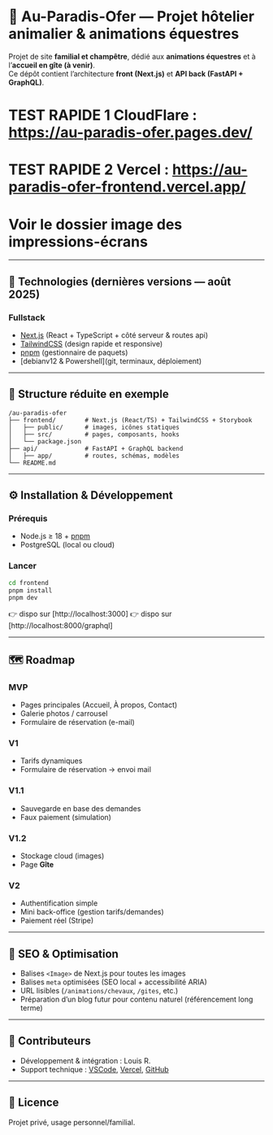 # 🐎 Au-Paradis-Ofer — Projet hôtelier animalier & animations équestres

Projet de site **familial et champêtre**, dédié aux **animations équestres** et à l’**accueil en gîte (à venir)**.  
Ce dépôt contient l’architecture **front (Next.js)** et **API back (FastAPI + GraphQL)**.

# TEST RAPIDE 1 CloudFlare : https://au-paradis-ofer.pages.dev/

# TEST RAPIDE 2 Vercel : https://au-paradis-ofer-frontend.vercel.app/

# Voir le dossier image des impressions-écrans

---

## 🚀 Technologies (dernières versions — août 2025)

### Fullstack

- [Next.js](https://nextjs.org/) (React + TypeScript + côté serveur & routes api)
- [TailwindCSS](https://tailwindcss.com/) (design rapide et responsive)
- [pnpm](https://pnpm.io/) (gestionnaire de paquets)
- [debianv12 & Powershell](git, terminaux, déploiement)

---

## 📂 Structure réduite en exemple

```
/au-paradis-ofer
├── frontend/        # Next.js (React/TS) + TailwindCSS + Storybook
│   ├── public/      # images, icônes statiques
│   ├── src/         # pages, composants, hooks
│   └── package.json
├── api/             # FastAPI + GraphQL backend
│   ├── app/         # routes, schémas, modèles
└── README.md
```

---

## ⚙️ Installation & Développement

### Prérequis

- Node.js ≥ 18 + [pnpm](https://pnpm.io/)
- PostgreSQL (local ou cloud)

### Lancer

```bash
cd frontend
pnpm install
pnpm dev
```

👉 dispo sur [http://localhost:3000]
👉 dispo sur [http://localhost:8000/graphql]

---

## 🗺️ Roadmap

### MVP

- Pages principales (Accueil, À propos, Contact)
- Galerie photos / carrousel
- Formulaire de réservation (e-mail)

### V1

- Tarifs dynamiques
- Formulaire de réservation → envoi mail

### V1.1

- Sauvegarde en base des demandes
- Faux paiement (simulation)

### V1.2

- Stockage cloud (images)
- Page **Gîte**

### V2

- Authentification simple
- Mini back-office (gestion tarifs/demandes)
- Paiement réel (Stripe)

---

## 📌 SEO & Optimisation

- Balises `<Image>` de Next.js pour toutes les images
- Balises `meta` optimisées (SEO local + accessibilité ARIA)
- URL lisibles (`/animations/chevaux`, `/gites`, etc.)
- Préparation d’un blog futur pour contenu naturel (référencement long terme)

---

## 🤝 Contributeurs

- Développement & intégration : Louis R.
- Support technique : [VSCode](https://code.visualstudio.com/), [Vercel](https://vercel.com/), [GitHub](https://github.com/)

---

## 📜 Licence

Projet privé, usage personnel/familial.

```

```
